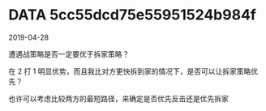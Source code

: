 DATA 5cc55dcd75e55951524b984f
==============================

2019-04-28

遭遇战策略是否一定要优于拆家策略？

在 2 打 1 明显优势，而且我比对方更快拆到家的情况下，是否可以让拆家策略优先？

也许可以考虑比较两方的最短路径，来确定是否优先反击还是优先拆家
